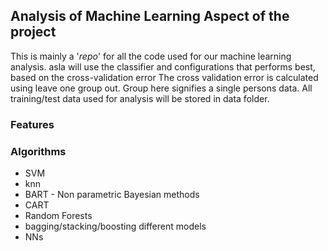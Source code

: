 ## Analysis of Machine Learning Aspect of the project

This is mainly a '*repo*' for all the code used for our machine learning analysis.
asla will use the classifier and configurations that performs best, based on the cross-validation error
The cross validation error is calculated using leave one group out. Group here signifies a single persons data.
All training/test data used for analysis will be stored in data folder. 

### Features

### Algorithms
* SVM
* knn
* BART - Non parametric Bayesian methods
* CART
* Random Forests
* bagging/stacking/boosting different models
* NNs
